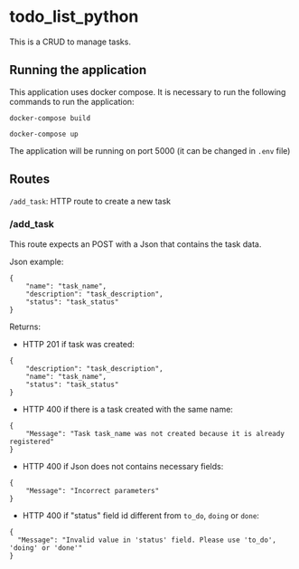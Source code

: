 # todo_list_python
This is a CRUD to manage tasks.

## Running the application
This application uses docker compose. It is necessary to run the following commands to run the application:

`docker-compose build`

`docker-compose up`

The application will be running on port 5000 (it can be changed in `.env` file)

## Routes
`/add_task`: HTTP route to create a new task

### /add_task
This route expects an POST with a Json that contains the task data.

Json example:

```
{
    "name": "task_name",
    "description": "task_description",
    "status": "task_status"
} 
```

Returns:
- HTTP 201 if task was created:

```
{
    "description": "task_description",
    "name": "task_name",
    "status": "task_status"
}
```

- HTTP 400 if there is a task created with the same name:

```
{
    "Message": "Task task_name was not created because it is already registered"
}
```
 
- HTTP 400 if Json does not contains necessary fields:

```
{
    "Message": "Incorrect parameters"
}
```

- HTTP 400 if "status" field id different from `to_do`, `doing` or `done`:

```
{
  "Message": "Invalid value in 'status' field. Please use 'to_do', 'doing' or 'done'"
}
``` 